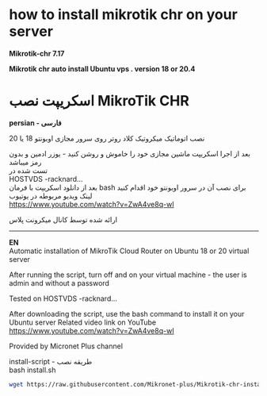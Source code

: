 # how to install mikrotik chr on your server
**Mikrotik-chr 7.17**

**Mikrotik chr auto install Ubuntu vps . version 18 or 20.4**



# اسکریپت نصب MikroTik CHR

**persian - فارسی**


نصب اتوماتیک میکروتیک کلاد روتر روی سرور مجازی اوبونتو 18 یا 20  
 
بعد از اجرا اسکریپت ماشین مجازی خود را خاموش و روشن کنید - یوزر ادمین و بدون رمز میباشد  
تست شده در  
HOSTVDS -racknard...  
بعد از دانلود اسکریپت با فرمان bash برای نصب آن در سرور اوبونتو خود اقدام کنید  
لینک ویدیو مربوطه در یوتیوب   
https://www.youtube.com/watch?v=ZwA4ve8q-wI  

ارائه شده توسط کانال میکرونت پلاس 

-----------
**EN**  
Automatic installation of MikroTik Cloud Router on Ubuntu 18 or 20 virtual server

After running the script, turn off and on your virtual machine - the user is admin and without a password

Tested on
HOSTVDS -racknard...

After downloading the script, use the bash command to install it on your Ubuntu server
Related video link on YouTube
https://www.youtube.com/watch?v=ZwA4ve8q-wI

Provided by Micronet Plus channel


install-script  - طریقه نصب  
  bash install.sh

``` bash
wget https://raw.githubusercontent.com/Mikronet-plus/Mikrotik-chr-install-script-/main/install.sh


